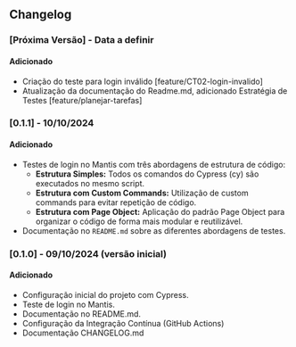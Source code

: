 ## Changelog

### [Próxima Versão] - Data a definir

#### Adicionado
- Criação do teste para login inválido [feature/CT02-login-invalido]
- Atualização da documentação do Readme.md, adicionado Estratégia de Testes [feature/planejar-tarefas]

### [0.1.1] - 10/10/2024 

#### Adicionado
- Testes de login no Mantis com três abordagens de estrutura de código:
    - **Estrutura Simples:**  Todos os comandos do Cypress (cy) são executados no mesmo script.
    - **Estrutura com Custom Commands:**  Utilização de custom commands para evitar repetição de código.
    - **Estrutura com Page Object:**  Aplicação do padrão Page Object para organizar o código de forma mais modular e reutilizável.
- Documentação no `README.md` sobre as diferentes abordagens de testes.

### [0.1.0] - 09/10/2024 (versão inicial)

#### Adicionado
- Configuração inicial do projeto com Cypress.
- Teste de login no Mantis.
- Documentação no README.md.
- Configuração da Integração Contínua (GitHub Actions)
- Documentação CHANGELOG.md
